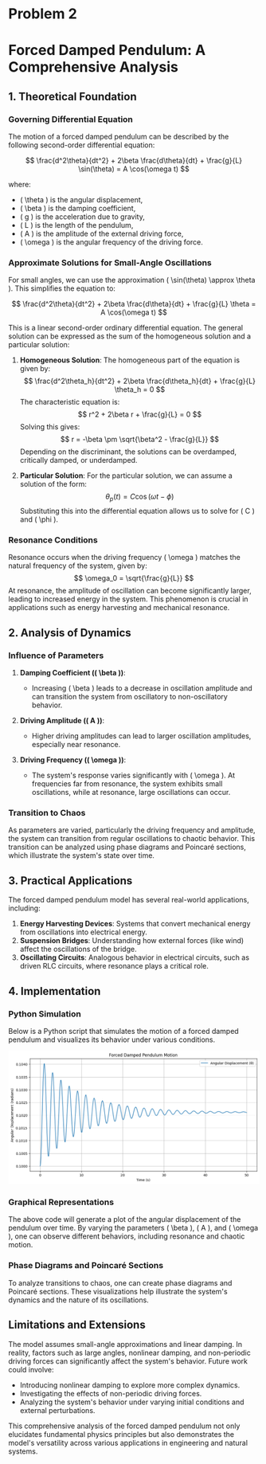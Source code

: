# Problem 2
# Forced Damped Pendulum: A Comprehensive Analysis

## 1. Theoretical Foundation

### Governing Differential Equation

The motion of a forced damped pendulum can be described by the following second-order differential equation:

$$
\frac{d^2\theta}{dt^2} + 2\beta \frac{d\theta}{dt} + \frac{g}{L} \sin(\theta) = A \cos(\omega t)
$$

where:
- \( \theta \) is the angular displacement,
- \( \beta \) is the damping coefficient,
- \( g \) is the acceleration due to gravity,
- \( L \) is the length of the pendulum,
- \( A \) is the amplitude of the external driving force,
- \( \omega \) is the angular frequency of the driving force.

### Approximate Solutions for Small-Angle Oscillations

For small angles, we can use the approximation \( \sin(\theta) \approx \theta \). This simplifies the equation to:

$$
\frac{d^2\theta}{dt^2} + 2\beta \frac{d\theta}{dt} + \frac{g}{L} \theta = A \cos(\omega t)
$$

This is a linear second-order ordinary differential equation. The general solution can be expressed as the sum of the homogeneous solution and a particular solution:

1. **Homogeneous Solution**:
   The homogeneous part of the equation is given by:
   $$
   \frac{d^2\theta_h}{dt^2} + 2\beta \frac{d\theta_h}{dt} + \frac{g}{L} \theta_h = 0
   $$
   The characteristic equation is:
   $$
   r^2 + 2\beta r + \frac{g}{L} = 0
   $$
   Solving this gives:
   $$
   r = -\beta \pm \sqrt{\beta^2 - \frac{g}{L}}
   $$
   Depending on the discriminant, the solutions can be overdamped, critically damped, or underdamped.

2. **Particular Solution**:
   For the particular solution, we can assume a solution of the form:
   $$
   \theta_p(t) = C \cos(\omega t - \phi)
   $$
   Substituting this into the differential equation allows us to solve for \( C \) and \( \phi \).

### Resonance Conditions

Resonance occurs when the driving frequency \( \omega \) matches the natural frequency of the system, given by:
$$
\omega_0 = \sqrt{\frac{g}{L}}
$$
At resonance, the amplitude of oscillation can become significantly larger, leading to increased energy in the system. This phenomenon is crucial in applications such as energy harvesting and mechanical resonance.

## 2. Analysis of Dynamics

### Influence of Parameters

1. **Damping Coefficient (\( \beta \))**: 
   - Increasing \( \beta \) leads to a decrease in oscillation amplitude and can transition the system from oscillatory to non-oscillatory behavior.
   
2. **Driving Amplitude (\( A \))**: 
   - Higher driving amplitudes can lead to larger oscillation amplitudes, especially near resonance.

3. **Driving Frequency (\( \omega \))**: 
   - The system's response varies significantly with \( \omega \). At frequencies far from resonance, the system exhibits small oscillations, while at resonance, large oscillations can occur.

### Transition to Chaos

As parameters are varied, particularly the driving frequency and amplitude, the system can transition from regular oscillations to chaotic behavior. This transition can be analyzed using phase diagrams and Poincaré sections, which illustrate the system's state over time.

## 3. Practical Applications

The forced damped pendulum model has several real-world applications, including:

1. **Energy Harvesting Devices**: Systems that convert mechanical energy from oscillations into electrical energy.
2. **Suspension Bridges**: Understanding how external forces (like wind) affect the oscillations of the bridge.
3. **Oscillating Circuits**: Analogous behavior in electrical circuits, such as driven RLC circuits, where resonance plays a critical role.

## 4. Implementation

### Python Simulation

Below is a Python script that simulates the motion of a forced damped pendulum and visualizes its behavior under various conditions.


![alt text](image-2.png)


### Graphical Representations

The above code will generate a plot of the angular displacement of the pendulum over time. By varying the parameters \( \beta \), \( A \), and \( \omega \), one can observe different behaviors, including resonance and chaotic motion.

### Phase Diagrams and Poincaré Sections

To analyze transitions to chaos, one can create phase diagrams and Poincaré sections. These visualizations help illustrate the system's dynamics and the nature of its oscillations.

## Limitations and Extensions

The model assumes small-angle approximations and linear damping. In reality, factors such as large angles, nonlinear damping, and non-periodic driving forces can significantly affect the system's behavior. Future work could involve:

- Introducing nonlinear damping to explore more complex dynamics.
- Investigating the effects of non-periodic driving forces.
- Analyzing the system's behavior under varying initial conditions and external perturbations.

This comprehensive analysis of the forced damped pendulum not only elucidates fundamental physics principles but also demonstrates the model's versatility across various applications in engineering and natural systems.
```